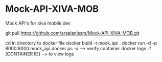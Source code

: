 # Mock-API-XIVA-MOB
Mock API's for xiva mobile dev

git pull https://github.com/arsalanissm/Mock-API-XIVA-MOB.git

cd in directory to docker file
docker build -t mock_api .
docker run -d -p 8000:8000 mock_api
docker ps -a --> verify container
docker logs -f [CONTAINER ID] --> to view logs

